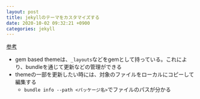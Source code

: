 ```yaml
---
layout: post
title: jekyllのテーマをカスタマイズする
date: 2020-10-02 09:32:21 +0900
categories: jekyll
---
```


[参考](https://jekyllrb.com/docs/themes/)

- gem based themeは、`_layouts`などをgemとして持っている。これにより、bundleを通じて更新などの管理ができる
- themeの一部を更新したい時には、対象のファイルをローカルにコピーして編集する
  - `bundle info --path <パッケージ名>`でファイルのパスが分かる
